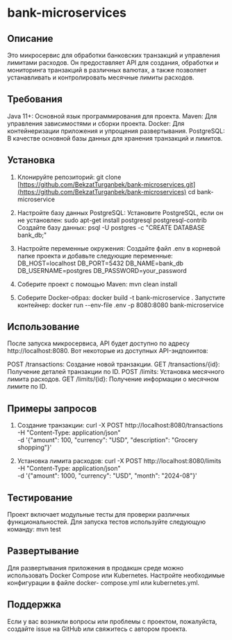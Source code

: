 # bank-microservices

## Описание
Это микросервис для обработки банковских транзакций и управления лимитами расходов. Он предоставляет API для создания, обработки и мониторинга транзакций в различных валютах, а также позволяет устанавливать и контролировать месячные лимиты расходов.

## Требования
Java 11+: Основной язык программирования для проекта.
Maven: Для управления зависимостями и сборки проекта.
Docker: Для контейнеризации приложения и упрощения развертывания.
PostgreSQL: В качестве основной базы данных для хранения транзакций и лимитов.

## Установка

1. Клонируйте репозиторий:
   git clone [https://github.com/BekzatTurganbek/bank-microservices.git](https://github.com/BekzatTurganbek/bank-microservices)
   cd bank-microservice
   
2. Настройте базу данных PostgreSQL:
   Установите PostgreSQL, если он не установлен:
   sudo apt-get install postgresql postgresql-contrib
   Создайте базу данных:
   psql -U postgres -c "CREATE DATABASE bank_db;"

3. Настройте переменные окружения:
   Создайте файл .env в корневой папке проекта и добавьте следующие переменные:
   DB_HOST=localhost
   DB_PORT=5432
   DB_NAME=bank_db
   DB_USERNAME=postgres
   DB_PASSWORD=your_password

4. Соберите проект с помощью Maven:
   mvn clean install

5. Соберите Docker-образ:
   docker build -t bank-microservice .
   Запустите контейнер:
   docker run --env-file .env -p 8080:8080 bank-microservice

## Использование
   После запуска микросервиса, API будет доступно по адресу http://localhost:8080. Вот некоторые из доступных API-эндпоинтов:

   POST /transactions: Создание новой транзакции.
   GET /transactions/{id}: Получение деталей транзакции по ID.
   POST /limits: Установка месячного лимита расходов.
   GET /limits/{id}: Получение информации о месячном лимите по ID.

## Примеры запросов

1. Создание транзакции:
   curl -X POST http://localhost:8080/transactions \
   -H "Content-Type: application/json" \
   -d '{"amount": 100, "currency": "USD", "description": "Grocery shopping"}'

2. Установка лимита расходов:
   curl -X POST http://localhost:8080/limits \
   -H "Content-Type: application/json" \
   -d '{"amount": 1000, "currency": "USD", "month": "2024-08"}'

## Тестирование
   Проект включает модульные тесты для проверки различных функциональностей. Для запуска тестов используйте следующую команду:
   mvn test

## Развертывание
   Для развертывания приложения в продакшн среде можно использовать Docker Compose или Kubernetes. Настройте необходимые конфигурации в файле docker- 
   compose.yml или kubernetes.yml.

## Поддержка
   Если у вас возникли вопросы или проблемы с проектом, пожалуйста, создайте issue на GitHub или свяжитесь с автором проекта.
